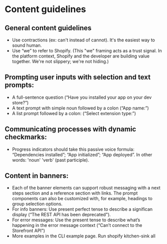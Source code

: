 # Content guidelines

## General content guidelines
- Use contractions (ex: can't instead of cannot). It's the easiest way to sound human.
- Use “we” to refer to Shopify. (This "we" framing acts as a trust signal. In the platform context, Shopify and the developer are building value together. We're not slippery; we're not hiding.)

## Prompting user inputs with selection and text prompts:
- A full-sentence question (“Have you installed your app on your dev store?”)
- A text prompt with simple noun followed by a colon (“App name:”)
- A list prompt followed by a colon: (“Select extension type:”)

## Communicating processes with dynamic checkmarks:
- Progress indicators should take this passive voice formula: “Dependencies installed”; “App initialized”; “App deployed”. In other words: 'noun' 'verb' (past participle).

## Content in banners:
- Each of the banner elements can support robust messaging with a next steps section and a reference section with links. The prompt components can also be customized with, for example, headings to group selection options.
- For info banners: Use present perfect tense to describe a significan display  (“The REST API has been deprecated").
- For error messages: Use the present tense to describe what’s happening in the error message context (“Can’t connect to the Storefront API”)
- More examples in the CLI example page. Run <PACKAGEMANAGER> shopify kitchen-sink all
